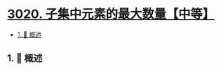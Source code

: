 # [3020. 子集中元素的最大数量【中等】](https://github.com/Tdahuyou/TNotes.leetcode/tree/main/notes/3020.%20%E5%AD%90%E9%9B%86%E4%B8%AD%E5%85%83%E7%B4%A0%E7%9A%84%E6%9C%80%E5%A4%A7%E6%95%B0%E9%87%8F%E3%80%90%E4%B8%AD%E7%AD%89%E3%80%91)

<!-- region:toc -->

- [1. 📝 概述](#1--概述)

<!-- endregion:toc -->

## 1. 📝 概述
